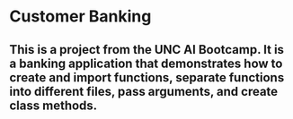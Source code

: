 # Customer Banking
## This is a project from the UNC AI Bootcamp. It is a banking application that demonstrates how to create and import functions, separate functions into different files, pass arguments, and create class methods. 